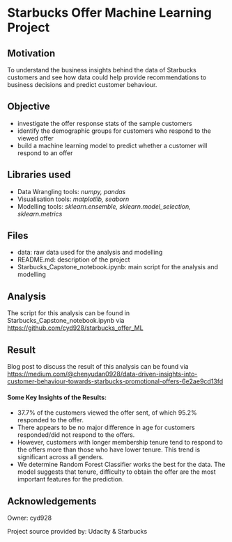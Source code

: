 # Starbucks Offer Machine Learning Project

## Motivation

To understand the business insights behind the data of Starbucks customers and see how data could help provide recommendations to business decisions and predict customer behaviour.


## Objective

* investigate the offer response stats of the sample customers
* identify the demographic groups for customers who respond to the viewed offer
* build a machine learning model to predict whether a customer will respond to an offer


## Libraries used

* Data Wrangling tools: _numpy, pandas_
* Visualisation tools: _matplotlib, seaborn_
* Modelling tools: _sklearn.ensemble, sklearn.model_selection, sklearn.metrics_


## Files 

* data: raw data used for the analysis and modelling
* README.md: description of the project
* Starbucks_Capstone_notebook.ipynb: main script for the analysis and modelling


## Analysis 

The script for this analysis can be found in Starbucks_Capstone_notebook.ipynb via
https://github.com/cyd928/starbucks_offer_ML


## Result 

Blog post to discuss the result of this analysis can be found via
https://medium.com/@chenyudan0928/data-driven-insights-into-customer-behaviour-towards-starbucks-promotional-offers-6e2ae9cd13fd

#### Some Key Insights of the Results:
* 37.7% of the customers viewed the offer sent, of which 95.2% responded to the offer. 
* There appears to be no major difference in age for customers responded/did not respond to the offers. 
* However, customers with longer membership tenure tend to respond to the offers more than those who have lower tenure. This trend is significant across all genders.
* We determine Random Forest Classifier works the best for the data. The model suggests that tenure, difficulty to obtain the offer are the most important features for the prediction.


## Acknowledgements
Owner: cyd928

Project source provided by: Udacity & Starbucks 